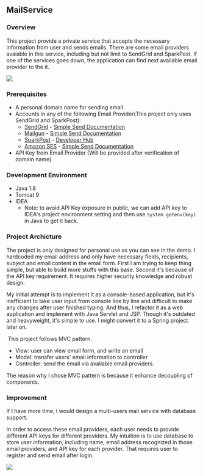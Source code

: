 ## MailService

### Overview

This project provide a private service that accepts the necessary information from user and sends emails. There are some email providers avaiable in this service, including but not limit to SendGrid and SparkPost. If one of the services goes down, the application can find next available email provider to the it.

![](https://i.loli.net/2020/10/09/Ge5UVcgCZSJ2bkd.gif)

### Prerequisites

- A personal domain name for sending email
- Accounts in any of the following Email Provider(This project only uses SendGrid and SparkPost):
  - [SendGrid](https://sendgrid.com/user/signup) - [Simple Send Documentation](https://sendgrid.com/docs/API_Reference/Web_API/mail.html)
  - [Mailgun](http://www.mailgun.com/) - [Simple Send Documentation](http://documentation.mailgun.com/quickstart.html#sending-messages)
  - [SparkPost](https://www.sparkpost.com/) - [Developer Hub](https://developers.sparkpost.com/)
  - [Amazon SES](http://aws.amazon.com/ses/) - [Simple Send Documentation](http://docs.aws.amazon.com/ses/latest/APIReference/API_SendEmail.html)
- API Key from Email Provider (Will be provided after verification of domain name)

### Development Environment

- Java 1.8
- Tomcat 9
- IDEA
  - Note: to avoid API Key exposure in public, we can add API key to IDEA's project environment setting and then use `System.getenv(key)` in Java to get it back.

### Project Archicture

The project is only designed for personal use as you can see in the demo. I hardcoded my email address and only have necessary fields, recipients, subject and email content in the email form. First I am trying to keep thing simple, but able to build more stuffs with this base. Second it's because of the API key requirement. It requires higher security knowledge and robust design.	

My initial attempt is to implement it as a console-based application, but it's inefficient to take user input from console line by line and difficult to make any changes after user finished typing. And thus, I refactor it as a web application and implement with Java Servlet and JSP. Though it's outdated and heavyweight, it's simple to use. I might convert it to a Spring project later on. 

​	This project follows MVC pattern.

- View: user can view email form, and write an email
- Model: transfer users' email information to controller
- Controller: send the email via available email providers.

The reason why I chose MVC pattern is because it enhance decoupling of components. 

### Improvement

If I have more time, I would design a multi-users mail service with database support. 

In order to access these email providers, each user needs to provide different API keys for different providers. My intuition is to use database to store user information, including name, email address recognized in those email providers, and API key for each provider. That requires user to register and send email after login.     

<img src="https://i.loli.net/2020/10/09/KjtpLYq2wJ89NXV.png"  />


